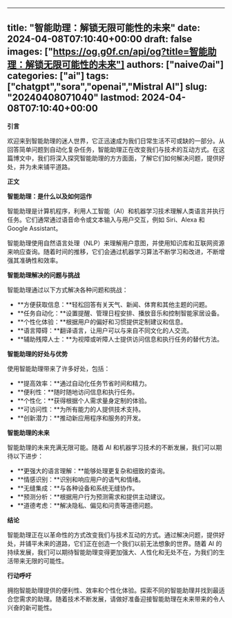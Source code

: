 
---
title: "智能助理：解锁无限可能性的未来"
date: 2024-04-08T07:10:40+00:00
draft: false
images: ["https://og.g0f.cn/api/og?title=智能助理：解锁无限可能性的未来"]
authors: ["naiveのai"]
categories: ["ai"]
tags: ["chatgpt","sora","openai","Mistral AI"]
slug: "20240408071040"
lastmod: 2024-04-08T07:10:40+00:00
---
**引言**

欢迎来到智能助理的迷人世界，它正迅速成为我们日常生活不可或缺的一部分。从回答简单问题到自动化复杂任务，智能助理正在改变我们与技术的互动方式。在这篇博文中，我们将深入探究智能助理的方方面面，了解它们如何解决问题，提供好处，并为未来铺平道路。

**正文**

**智能助理：是什么以及如何运作**

智能助理是计算机程序，利用人工智能（AI）和机器学习技术理解人类语言并执行任务。它们通常通过语音命令或文本输入与用户交互，例如 Siri、Alexa 和 Google Assistant。

智能助理使用自然语言处理（NLP）来理解用户意图，并使用知识库和互联网资源来响应查询。随着时间的推移，它们会通过机器学习算法不断学习和改进，不断增强其准确性和效率。

**智能助理解决的问题与挑战**

智能助理通过以下方式解决各种问题和挑战：

* **方便获取信息：**轻松回答有关天气、新闻、体育和其他主题的问题。
* **任务自动化：**设置提醒、管理日程安排、播放音乐和控制智能家居设备。
* **个性化体验：**根据用户的偏好和习惯提供定制建议和信息。
* **语言障碍：**翻译语言，让用户可以与来自不同文化的人交流。
* **辅助残障人士：**为视障或听障人士提供访问信息和执行任务的替代方法。

**智能助理的好处与优势**

使用智能助理带来了许多好处，包括：

* **提高效率：**通过自动化任务节省时间和精力。
* **便利性：**随时随地访问信息和执行任务。
* **个性化：**获得根据个人需求量身定制的体验。
* **可访问性：**为所有能力的人提供技术支持。
* **创新潜力：**推动新应用程序和服务的开发。

**智能助理的未来**

智能助理的未来充满无限可能。随着 AI 和机器学习技术的不断发展，我们可以期待以下进步：

* **更强大的语言理解：**能够处理更复杂和细致的查询。
* **情感识别：**识别和响应用户的语气和情绪。
* **无缝集成：**与各种设备和系统无缝协作。
* **预测分析：**根据用户行为预测需求和提供主动建议。
* **道德考虑：**解决隐私、偏见和问责等道德问题。

**结论**

智能助理正在以革命性的方式改变我们与技术互动的方式。通过解决问题，提供好处，并铺平未来的道路，它们正在创造一个我们以前无法想象的世界。随着 AI 的持续发展，我们可以期待智能助理变得更加强大、人性化和无处不在，为我们的生活带来无限的可能性。

**行动呼吁**

拥抱智能助理提供的便利性、效率和个性化体验。探索不同的智能助理并找到最适合您需求的助理。随着技术不断发展，请做好准备迎接智能助理在未来带来的令人兴奋的新可能性。